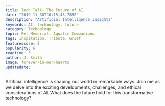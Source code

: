 ```yaml
---
title: Tech Talk- The Future of AI
date: "2019-11-30T10:15:45.789Z"
description: "Artificial Intelligence Insights"
keywords: AI, technology, future
category: Technology
topic: Pet Memorial, Aquatic Companions
tags: Inspitation, Tribute, Grief
featurescore: 8
popularity: 6
readtime: 5
author: J. Smith
image: forever-in-our-hearts
updatedate:
---
```


Artificial intelligence is shaping our world in remarkable ways. Join me as we delve into the exciting developments, challenges, and ethical considerations of AI. What does the future hold for this transformative technology?

